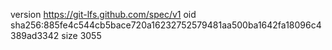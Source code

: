 version https://git-lfs.github.com/spec/v1
oid sha256:885fe4c544cb5bace720a16232752579481aa500ba1642fa18096c4389ad3342
size 3055
